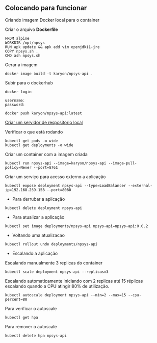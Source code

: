 ## Colocando para funcionar

Criando imagem Docker local para o container

Criar o arquivo **Dockerfile**
```
FROM alpine
WORKDIR /opt/npsys
RUN apk update && apk add vim openjdk11-jre
COPY npsys.sh .
CMD ash npsys.sh
```

Gerar a imagem 
```
docker image build -t karyon/npsys-api .
```

Subir para o dockerhub
```
docker login

username:
password:

docker push karyon/npsys-api:latest
```

[Criar um servidor de respositorio local](server-registry-local.md)

Verificar o que está rodando
```
kubectl get pods -o wide
kubectl get deployments -o wide
```

Criar um container com a imagem criada
```
kubectl run npsys-api --image=karyon/npsys-api --image-pull-policy=Never --port=8761
```

Criar um serviço para acesso externo a aplicação
```
kubectl expose deployment npsys-api --type=LoadBalancer --external-ip=192.168.239.158 --port=8080
```

- Para derrubar a aplicação
```
kubectl delete deployment npsys-api
```

- Para atualizar a aplicação
```
kubectl set image deployments/npsys-api npsys-api=npsys-api:0.0.2
```

- Voltando uma atualizacao
```
kubectl rollout undo deployments/npsys-api

```

- Escalando a aplicação

Escalando manualmente 3 replicas do container
```
kubectl scale deployment npsys-api --replicas=3
```

Escalando automaticamente iniciando com 2 replicas até 15 réplicas escalando quando a CPU atingir 80% de utilização.
```
kubectl autoscale deployment npsys-api --min=2 --max=15 --cpu-percent=80
```

Para verificar o autoscale
```
kubectl get hpa
```

Para remover o autoscale
```
kubectl delete hpa npsys-api
```
